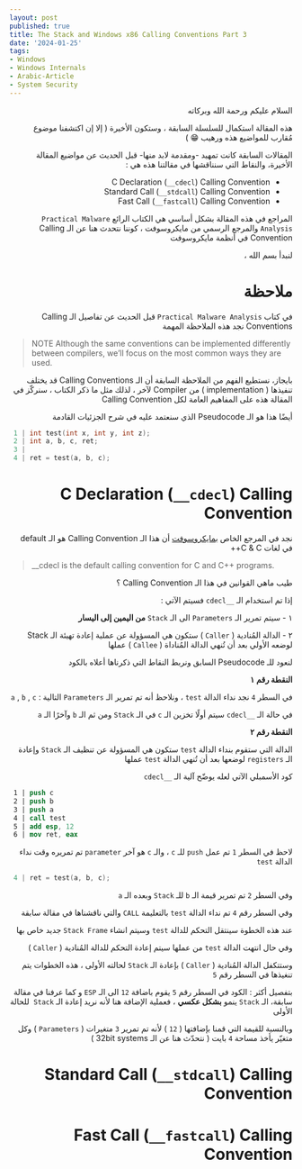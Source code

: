 ```yaml
---
layout: post
published: true
title: The Stack and Windows x86 Calling Conventions Part 3
date: '2024-01-25'
tags:
- Windows
- Windows Internals
- Arabic-Article
- System Security
---
```


<div dir="rtl" markdown="1">

السلام عليكم ورحمة الله وبركاته 

هذه المقالة استكمال للسلسلة السابقة ، وستكون الأخيرة ( إلا إن اكتشفنا موضوع مُقارب للمواضيع هذه ورهيب 😁 ) 

المقالات السابقة كانت تمهيد -ومقدمة لابد منها- قبل الحديث عن مواضيع المقالة الأخيرة، والنقاط التي سنناقشها في مقالتنا هذه هي : 
* C Declaration (`__cdecl`) Calling Convention
* Standard Call (`__stdcall`) Calling Convention
* Fast Call (`__fastcall`) Calling Convention

المراجع في هذه المقالة بشكل أساسي هي الكتاب الرائع `Practical Malware Analysis` والمرجع الرسمي من مايكروسوفت ، كوننا نتحدث هنا عن الـ Calling Convention في أنظمة مايكروسوفت 

لنبدأ بسم الله ،

# ملاحظة

في كتاب `Practical Malware Analysis` قبل الحديث عن تفاصيل الـ Calling Conventions نجد هذه الملاحظة المهمة

</div> 

> NOTE Although the same conventions can be implemented differently between compilers, we’ll focus on the most common ways they are used.



<div dir="rtl" markdown="1">
بايجاز، نستطيع الفهم من الملاحظة السابقة أن الـ Calling Conventions قد يختلف تنفيذها ( implementation ) من Compiler لآخر ، لذلك مثل ما ذكر الكتاب ، سنركّز في المقالة هذه على المفاهيم العامة لكل Calling Convention 


أيضًا هذا هو الـ Pseudocode الذي سنعتمد عليه في شرح الجزئيات القادمة 

</div> 


```c
 1 | int test(int x, int y, int z);
 2 | int a, b, c, ret;
 3 |
 4 | ret = test(a, b, c);
```

<div dir="rtl" markdown="1">

# C Declaration (`__cdecl`) Calling Convention

نجد في المرجع الخاص [بمايكروسوفت](https://learn.microsoft.com/en-us/cpp/cpp/cdecl?view=msvc-170) أن هذا الـ Calling Convention هو الـ default في لغات C & C++ 


</div> 

> __cdecl is the default calling convention for C and C++ programs.

<div dir="rtl" markdown="1">

طيب ماهي القوانين في هذا الـ Calling Convention ؟ 

إذا تم استخدام الـ `__cdecl` فسيتم الآتي : 

١ - سيتم تمرير الـ `Parameters` الى الـ `Stack` **من اليمين إلى اليسار**

٢ - الدالة المُنادية ( `Caller` ) ستكون هي المسؤولة عن عملية إعادة تهيئة الـ Stack لوضعه الأولي بعد أن تُنهي الدالة المُناداة ( `Callee` ) عملها 

لنعود للـ Pseudocode السابق ونربط النقاط التي ذكرناها أعلاه بالكود 

**النقطة رقم ١**

في السطر `4` نجد نداء الدالة `test` ، ونلاحظ أنه تم تمرير الـ `Parameters` التالية : `a` , `b` , `c`

في حالة الـ `__cdecl` سيتم أولًا تخزين الـ `c` في الـ `Stack` ومن ثم الـ `b` وآخرًا الـ `a`

**النقطة رقم ٢** 

الدالة التي ستقوم بنداء الدالة `test` ستكون هي المسؤولة عن تنظيف الـ `Stack`  وإعادة الـ `registers` لوضعها بعد أن تُنهي الدالة `test` عملها 

كود الأسمبلي الآتي لعله يوضّح آلية الـ `__cdecl`


</div>

```nasm
 1 | push c
 2 | push b
 3 | push a
 4 | call test
 5 | add esp, 12
 6 | mov ret, eax
```



<div dir="rtl" markdown="1">

لاحظ في السطر `1` تم عمل `push` للـ `c` ، والـ `c` هو آخر `parameter` تم تمريره وقت نداء الدالة `test` 
</div>

```c
 4 | ret = test(a, b, c);
```

<div dir="rtl" markdown="1">

وفي السطر `2` تم تمرير قيمة الـ `b` للـ `Stack` وبعده الـ `a` 

وفي السطر رقم `4` تم نداء الدالة `test` بالتعليمة `CALL` والتي ناقشناها في مقالة سابقة 

عند هذه الخطوة سينتقل التحكم للدالة `test` وسيتم انشاء `Stack Frame` جديد خاص بها 

وفي حال انتهت الدالة `test` من عملها سيتم إعادة التحكم للدالة المُنادية ( `Caller` ) 

وستتكفل الدالة المُنادية ( `Caller` ) بإعادة الـ `Stack` لحالته الأولى ، هذه الخطوات يتم تنغيذها في السطر رقم `5`

بتفصيل أكثر : الكود في السطر رقم `5` يقوم باضافة `12` الى الـ `ESP` و كما عرفنا في مقالة سابقة، الـ `Stack` ينمو **بشكل عكسي** ، فعملية الإضافة هنا لأنه نريد إعادة الـ `Stack`  للحالة الأولى

وبالنسبة للقيمة التي قمنا بإضافتها ( `12` ) لأنه تم تمرير `3` متغيرات ( `Parameters` ) وكل متغيّر يأخذ مساحة `4` بايت ( نتحدّث هنا عن الـ 32bit systems )

# Standard Call (`__stdcall`) Calling Convention

# Fast Call (`__fastcall`) Calling Convention

</div>
